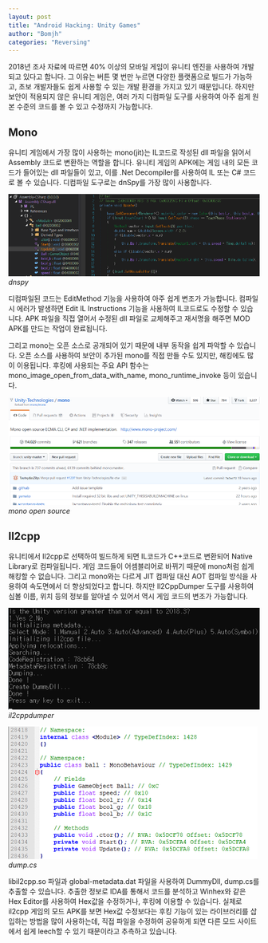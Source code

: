 ```yaml
---
layout: post
title: "Android Hacking: Unity Games"
author: "Bomjh"
categories: "Reversing"
---
```


2018년 조사 자료에 따르면 40% 이상의 모바일 게임이 유니티 엔진을 사용하여 개발되고 있다고 합니다. 그 이유는 버튼 몇 번만 누르면 다양한 플랫폼으로 빌드가 가능하고, 초보 개발자들도 쉽게 사용할 수 있는 개발 환경을 가지고 있기 때문입니다. 하지만 보안이 적용되지 않은 유니티 게임은, 여러 가지 디컴파일 도구를 사용하여 아주 쉽게 원본 수준의 코드를 볼 수 있고 수정까지 가능합니다.

## Mono

유니티 게임에서 가장 많이 사용하는 mono(jit)는 IL코드로 작성된 dll 파일을 읽어서 Assembly 코드로 변환하는 역할을 합니다. 유니티 게임의 APK에는 게임 내의 모든 코드가 들어있는 dll 파일들이 있고, 이를 .Net Decompiler를 사용하여 IL 또는 C# 코드로 볼 수 있습니다. 디컴파일 도구로는 dnSpy를 가장 많이 사용합니다.

![unity1](https://raw.githubusercontent.com/bomjh/bomjh.github.io/master/assets/unity1.png)
_dnspy_

디컴파일된 코드는 EditMethod 기능을 사용하여 아주 쉽게 변조가 가능합니다. 컴파일 시 에러가 발생하면 Edit IL Instructions 기능을 사용하여 IL코드로도 수정할 수 있습니다. APK 파일을 직접 열어서 수정된 dll 파일로 교체해주고 재서명을 해주면 MOD APK를 만드는 작업이 완료됩니다.

그리고 mono는 오픈 소스로 공개되어 있기 때문에 내부 동작을 쉽게 파악할 수 있습니다. 오픈 소스를 사용하여 보안이 추가된 mono를 직접 만들 수도 있지만, 해킹에도 많이 이용됩니다. 후킹에 사용되는 주요 API 함수는 mono_image_open_from_data_with_name, mono_runtime_invoke 등이 있습니다.

![unity2](https://raw.githubusercontent.com/bomjh/bomjh.github.io/master/assets/unity2.png)
_mono open source_

## Il2cpp

유니티에서 Il2cpp로 선택하여 빌드하게 되면 IL코드가 C++코드로 변환되어 Native Library로 컴파일됩니다. 게임 코드들이 어셈블리어로 바뀌기 때문에 mono처럼 쉽게 해킹할 수 없습니다. 그리고 mono와는 다르게 JIT 컴파일 대신 AOT 컴파일 방식을 사용하여 속도면에서 더 향상되었다고 합니다. 하지만 Il2CppDumper 도구를 사용하여 심볼 이름, 위치 등의 정보를 알아낼 수 있어서 역시 게임 코드의 변조가 가능합니다.

![unity3](https://raw.githubusercontent.com/bomjh/bomjh.github.io/master/assets/unity3.png)
_il2cppdumper_

![unity4](https://raw.githubusercontent.com/bomjh/bomjh.github.io/master/assets/unity4.png)
_dump.cs_

libil2cpp.so 파일과 global-metadata.dat 파일을 사용하여 DummyDll, dump.cs를 추출할 수 있습니다. 추출한 정보로 IDA를 통해서 코드를 분석하고 Winhex와 같은 Hex Editor를 사용하여 Hex값을 수정하거나, 후킹에 이용할 수 있습니다. 실제로 il2cpp 게임의 모드 APK를 보면 Hex값 수정보다는 후킹 기능이 있는 라이브러리를 삽입하는 방법을 많이 사용하는데, 직접 파일을 수정하여 공유하게 되면 다른 모드 사이트에서 쉽게 leech할 수 있기 때문이라고 추측하고 있습니다.
